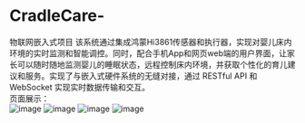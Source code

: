 # CradleCare-
物联网嵌入式项目
该系统通过集成鸿蒙Hi3861传感器和执行器，实现对婴儿床内环境的实时监测和智能调控。同时，配合手机App和网页web端的用户界面，让家长可以随时随地监测婴儿的睡眠状态，远程控制床内环境，并获取个性化的育儿建议和服务。实现了与嵌入式硬件系统的无缝对接，通过 RESTful API 和 WebSocket 实现实时数据传输和交互。<br>
页面展示：<br>
![image](https://github.com/user-attachments/assets/c4f4e777-a4d8-4075-b55c-3cd7e52a30ab?raw=true&width=300)
![image](https://github.com/user-attachments/assets/ed891dad-843f-4e3a-adcd-40137e66bfd3)
![image](https://github.com/user-attachments/assets/6f972c92-d965-430e-95e9-31a421d51c69)
![image](https://github.com/user-attachments/assets/1072596b-a5a8-466f-947a-4e0eb4f231bf)



